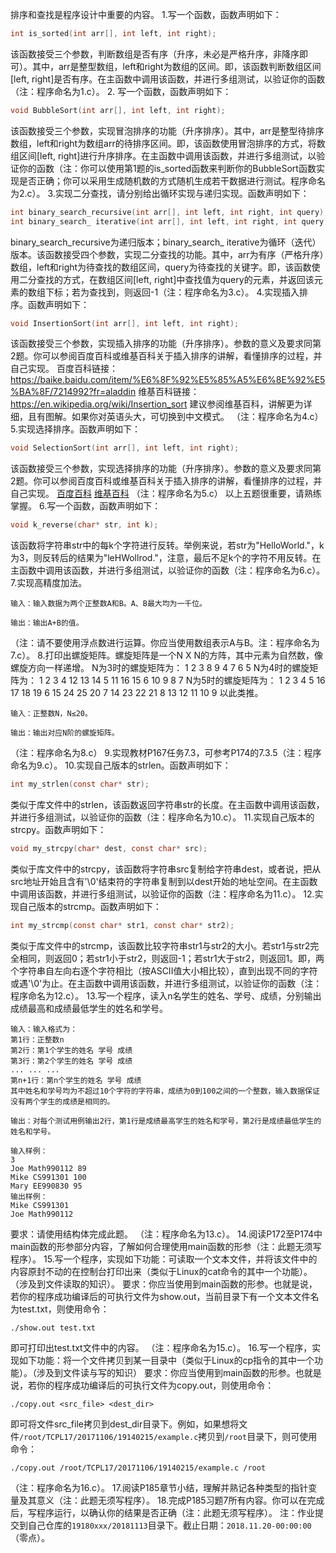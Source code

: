 排序和查找是程序设计中重要的内容。
1.写一个函数，函数声明如下：
```c
int is_sorted(int arr[], int left, int right);
```
该函数接受三个参数，判断数组是否有序（升序，未必是严格升序，非降序即可）。其中，arr是整型数组，left和right为数组的区间。即，该函数判断数组区间[left, right]是否有序。在主函数中调用该函数，并进行多组测试，以验证你的函数（注：程序命名为1.c）。
2. 写一个函数，函数声明如下：
```c
void BubbleSort(int arr[], int left, int right);
```
该函数接受三个参数，实现冒泡排序的功能（升序排序）。其中，arr是整型待排序数组，left和right为数组arr的待排序区间。即，该函数使用冒泡排序的方式，将数组区间[left, right]进行升序排序。在主函数中调用该函数，并进行多组测试，以验证你的函数（注：你可以使用第1题的is_sorted函数来判断你的BubbleSort函数实现是否正确；你可以采用生成随机数的方式随机生成若干数据进行测试。程序命名为2.c）。
3.实现二分查找，请分别给出循环实现与递归实现。函数声明如下：
```c
int binary_search_recursive(int arr[], int left, int right, int query);
int binary_search_ iterative(int arr[], int left, int right, int query);
```
binary_search_recursive为递归版本；binary_search_ iterative为循环（迭代）版本。该函数接受四个参数，实现二分查找的功能。其中，arr为有序（严格升序）数组，left和right为待查找的数组区间，query为待查找的关键字。即，该函数使用二分查找的方式，在数组区间[left, right]中查找值为query的元素，并返回该元素的数组下标；若为查找到，则返回-1（注：程序命名为3.c）。
4.实现插入排序。函数声明如下：
```c
void InsertionSort(int arr[], int left, int right);
```
该函数接受三个参数，实现插入排序的功能（升序排序）。参数的意义及要求同第2题。你可以参阅百度百科或维基百科关于插入排序的讲解，看懂排序的过程，并自己实现。
百度百科链接：https://baike.baidu.com/item/%E6%8F%92%E5%85%A5%E6%8E%92%E5%BA%8F/7214992?fr=aladdin
维基百科链接：https://en.wikipedia.org/wiki/Insertion_sort
建议参阅维基百科，讲解更为详细，且有图解。如果你对英语头大，可切换到中文模式。
（注：程序命名为4.c）
5.实现选择排序。函数声明如下：
```c
void SelectionSort(int arr[], int left, int right);
```
该函数接受三个参数，实现选择排序的功能（升序排序）。参数的意义及要求同第2题。你可以参阅百度百科或维基百科关于插入排序的讲解，看懂排序的过程，并自己实现。
[百度百科](https://baike.baidu.com/item/%E9%80%89%E6%8B%A9%E6%8E%92%E5%BA%8F/9762418?fr=aladdin)
[维基百科](https://en.wikipedia.org/wiki/Selection_sort)
（注：程序命名为5.c）
以上五题很重要，请熟练掌握。
6.写一个函数，函数声明如下：
```c
void k_reverse(char* str, int k);
```
该函数将字符串str中的每k个字符进行反转。举例来说，若str为"HelloWorld."，k为3，则反转后的结果为"leHWollrod."，注意，最后不足k个的字符不用反转。在主函数中调用该函数，并进行多组测试，以验证你的函数（注：程序命名为6.c）。
7.实现高精度加法。
```
输入：输入数据为两个正整数A和B。A、B最大均为一千位。
```
```
输出：输出A+B的值。
```
（注：请不要使用浮点数进行运算。你应当使用数组表示A与B。注：程序命名为7.c）。
8.打印出螺旋矩阵。螺旋矩阵是一个N X N的方阵，其中元素为自然数，像螺旋方向一样递增。
N为3时的螺旋矩阵为：
1 2 3
8 9 4
7 6 5
N为4时的螺旋矩阵为：
1 2 3 4
12 13 14 5
11 16 15 6
10 9 8 7
N为5时的螺旋矩阵为：
1 2 3 4 5
16 17 18 19 6
15 24 25 20 7
14 23 22 21 8
13 12 11 10 9
以此类推。
```
输入：正整数N，N≤20。
```
```
输出：输出对应N阶的螺旋矩阵。
```
（注：程序命名为8.c）
9.实现教材P167任务7.3，可参考P174的7.3.5（注：程序命名为9.c）。
10.实现自己版本的strlen。函数声明如下：
```c
int my_strlen(const char* str);
```
类似于库文件中的strlen，该函数返回字符串str的长度。在主函数中调用该函数，并进行多组测试，以验证你的函数（注：程序命名为10.c）。
11.实现自己版本的strcpy。函数声明如下：
```c
void my_strcpy(char* dest, const char* src);
```
类似于库文件中的strcpy，该函数将字符串src复制给字符串dest，或者说，把从src地址开始且含有'\0'结束符的字符串复制到以dest开始的地址空间。在主函数中调用该函数，并进行多组测试，以验证你的函数（注：程序命名为11.c）。
12.实现自己版本的strcmp。函数声明如下：
```c
int my_strcmp(const char* str1, const char* str2);
```
类似于库文件中的strcmp，该函数比较字符串str1与str2的大小。若str1与str2完全相同，则返回0；若str1小于str2，则返回-1；若str1大于str2，则返回1。即，两个字符串自左向右逐个字符相比（按ASCII值大小相比较），直到出现不同的字符或遇'\0'为止。在主函数中调用该函数，并进行多组测试，以验证你的函数（注：程序命名为12.c）。
13.写一个程序，读入n名学生的姓名、学号、成绩，分别输出成绩最高和成绩最低学生的姓名和学号。
```
输入：输入格式为：
第1行：正整数n
第2行：第1个学生的姓名 学号 成绩
第3行：第2个学生的姓名 学号 成绩
... ... ...
第n+1行：第n个学生的姓名 学号 成绩
其中姓名和学号均为不超过10个字符的字符串，成绩为0到100之间的一个整数，输入数据保证没有两个学生的成绩是相同的。
```
```
输出：对每个测试用例输出2行，第1行是成绩最高学生的姓名和学号，第2行是成绩最低学生的姓名和学号。
```
```
输入样例：
3
Joe Math990112 89
Mike CS991301 100
Mary EE990830 95
输出样例：
Mike CS991301
Joe Math990112
```
要求：请使用结构体完成此题。
（注：程序命名为13.c）。
14.阅读P172至P174中main函数的形参部分内容，了解如何合理使用main函数的形参（注：此题无须写程序）。
15.写一个程序，实现如下功能：可读取一个文本文件，并将该文件中的内容原封不动的在控制台打印出来（类似于Linux的cat命令的其中一个功能）。（涉及到文件读取的知识）。
要求：你应当使用到main函数的形参。也就是说，若你的程序成功编译后的可执行文件为show.out，当前目录下有一个文本文件名为test.txt，则使用命令：
```
./show.out test.txt
```
即可打印出test.txt文件中的内容。
（注：程序命名为15.c）。
16.写一个程序，实现如下功能：将一个文件拷贝到某一目录中（类似于Linux的cp指令的其中一个功能）。（涉及到文件读与写的知识）
要求：你应当使用到main函数的形参。也就是说，若你的程序成功编译后的可执行文件为copy.out，则使用命令：
```
./copy.out <src_file> <dest_dir>
```
即可将文件src_file拷贝到dest_dir目录下。例如，如果想将文件`/root/TCPL17/20171106/19140215/example.c`拷贝到`/root`目录下，则可使用命令：
```
./copy.out /root/TCPL17/20171106/19140215/example.c /root
```
（注：程序命名为16.c）。
17.阅读P185章节小结，理解并熟记各种类型的指针变量及其意义（注：此题无须写程序）。
18.完成P185习题7所有内容。你可以在完成后，写程序运行，以确认你的结果是否正确（注：此题无须写程序）。
注：作业提交到自己仓库的`19180xxx/20181113`目录下。截止日期：`2018.11.20-00:00:00`（零点）。
